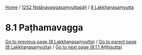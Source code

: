 
[Home](/) / [12S2 Nidānavaggasaṃyuttapāḷi](../../12S2.md) / [8 Lakkhaṇasaṃyutta](../8.md)

# 8.1 Paṭhamavagga


[Go to previous page (8 Lakkhaṇasaṃyutta)](../8.md) / [Go to parent page (8 Lakkhaṇasaṃyutta)](../8.md) / [Go to next page (8.1.1 Aṭṭhisutta)](8.1/8.1.1.md)


